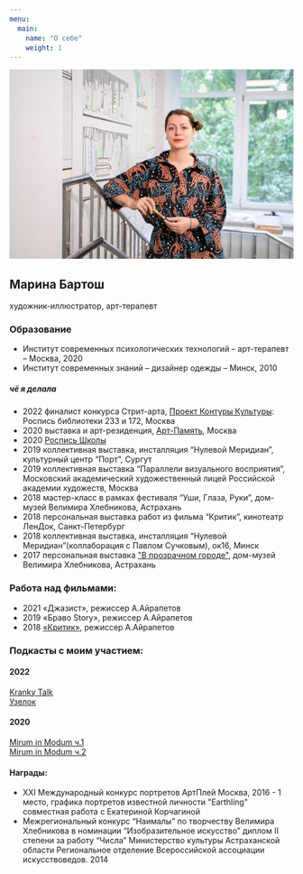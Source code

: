 ```yaml
---
menu:
  main:
    name: "О себе"
    weight: 1
---
```

![Это я](DSC02846.png)
## Марина Бартош

художник-иллюстратор, арт-терапевт

### Образование 

* Институт современных психологических технологий – арт-терапевт – Москва, 2020
* Институт современных  знаний – дизайнер одежды – Минск, 2010

##### чё я делала

* 2022 финалист конкурса Стрит-арта, [Проект Контуры Культуры](https://mosproducer.ru/project/kontury-kultury/): Роспись библиотеки 233 и 172, Москва
* 2020 выставка и арт-резиденция, [Арт-Память](https://g.co/arts/G9BrBabE6cGGv7Ut9), Москва
* 2020 [Роспись Школы](https://cheb.media/2020/07/30/graffiti-65shkola/)
* 2019 коллективная выставка, инсталляция “Нулевой Меридиан”, культурный центр “Порт”, Сургут 
* 2019 коллективная выставка “Параллели визуального восприятия”, Московский академический художественный лицей Российской академии художеств, Москва 
* 2018 мастер-класс в рамках фестиваля “Уши, Глаза, Руки”, дом-музей Велимира Хлебникова, Астрахань
* 2018 персональная выставка работ из фильма “Критик”, кинотеатр ЛенДок, Санкт-Петербург
* 2018 коллективная выставка, инсталляция “Нулевой Меридиан”(коллаборация с Павлом Сучковым), ок16, Минск
* 2017 персональная выставка ["В прозрачном городе"](http://www.domvelimira.ru/data/events/2017/05/vistavka_grafiki_marini_bartosh/index.php), дом-музей Велимира Хлебникова, Астрахань

### Работа над фильмами:

* 2021 «Джазист», режиссер А.Айрапетов
* 2019 «Браво Story», режиссер А.Айрапетов
* 2018 [«Критик»](https://www.kinopoisk.ru/film/1118093/), режиссер А.Айрапетов
 
 ### Подкасты с моим участием:
  #### 2022 
  [Kranky Talk](https://kranky-talk.mave.digital/ep-4)  
  [Узелок](https://uzelok.mave.digital/ep-3)
  #### 2020 
  [Mirum in Modum ч.1](https://regress78.com/mirum-in-modum-024/)  
  [Mirum in Modum ч.2](https://regress78.com/mirum-in-modum-025/)

#### Награды:

* XXI Международный конкурс портретов АртПлей Москва, 2016 - 1 место, графика портретов известной личности "Earthling" совместная работа с Екатериной Корчагиной 
* Межрегиональный конкурс “Наималы” по творчеству Велимира Хлебникова в номинации “Изобразительное искусство” диплом II степени за работу “Числа” Министерство культуры Астраханской области Региональное отделение Всероссийской ассоциации искусствоведов. 2014

